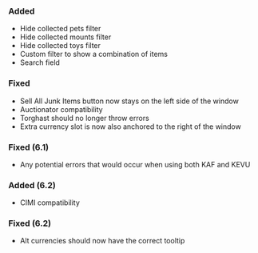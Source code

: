 ### Added
- Hide collected pets filter
- Hide collected mounts filter
- Hide collected toys filter
- Custom filter to show a combination of items
- Search field

### Fixed
- Sell All Junk Items button now stays on the left side of the window
- Auctionator compatibility
- Torghast should no longer throw errors
- Extra currency slot is now also anchored to the right of the window

### Fixed (6.1)
- Any potential errors that would occur when using both KAF and KEVU

### Added (6.2)
- CIMI compatibility

### Fixed (6.2)
- Alt currencies should now have the correct tooltip